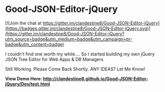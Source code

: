 # Good-JSON-Editor-jQuery

[![Join the chat at https://gitter.im/clandestine8/Good-JSON-Editor-jQuery](https://badges.gitter.im/clandestine8/Good-JSON-Editor-jQuery.svg)](https://gitter.im/clandestine8/Good-JSON-Editor-jQuery?utm_source=badge&utm_medium=badge&utm_campaign=pr-badge&utm_content=badge)

I couldn't find one worth my while.... So I started building my own jQuery JSON Tree Editor for Web Apps &amp; DB Managers

Still Working. Please Come Back Shortly. ANY IDEAS? Let Me Know!

<b>View Demo Here: http://clandestine8.github.io/Good-JSON-Editor-jQuery/Dev/test.html </b>
